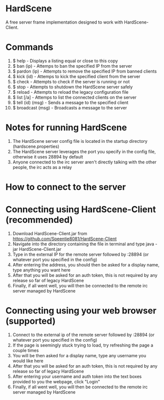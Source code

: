 # HardScene
A free server frame implementation designed to work with HardScene-Client.

# Commands

01. $ help - Displays a listing equal or close to this copy
02. $ ban (ip) - Attemps to ban the specified IP from the server
03. $ pardon (ip) - Attempts to remove the specified IP from banned clients
04. $ kick (id) - Attemps to kick the specified client from the server
05. $ check - Attempts to check if the server is running or not
06. $ stop - Attempts to shutdown the HardScene server safely
07. $ reload - Attempts to reload the legacy configuration file
08. $ list [/a] - Attemps to list the connected clients on the server
09. $ tell (id) (msg) - Sends a message to the specified client
10. $ broadcast (msg) - Broadcasts a message to the server

# Notes for running HardScene

1. The HardScene server config file is located in the startup directory (hardscene.properties)
2. The HardScene server leverages the port you specify in the config file, otherwise it uses 28894 by default
3. Anyone connected to the irc server aren't directly talking with the other people, the irc acts as a relay

# How to connect to the server

# Connecting using HardScene-Client (recommended)
1. Download HardScene-Client.jar from https://github.com/Speentie8081/HardScene-Client
2. Navigate into the directory containing the file in terminal and type java -jar HardScene-Client.jar
3. Type in the external IP for the remote server followed by :28894 (or whatever port you specified in the config)
4. After entering the address, you should then be asked for a display name, type anything you want here
5. After that you will be asked for an auth token, this is not required by any release so far of legacy HardScene
6. Finally, if all went well, you will then be connected to the remote irc server managed by HardScene

# Connecting using your web browser (supported)
1. Connect to the external ip of the remote server followed by :28894 (or whatever port you specified in the config)
1. If the page is seemingly stuck trying to load, try refreshing the page a couple times
2. You will be then asked for a display name, type any username you would like here
3. After that you will be asked for an auth token, this is not required by any release so far of legacy HardScene
4. After entering your username and auth token into the text boxes provided to you the webpage, click "Login"
5. Finally, if all went well, you will then be connected to the remote irc server managed by HardScene
